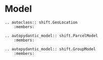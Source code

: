 # Model

```{eval-rst}
.. autoclass:: shift.GeoLocation
    :members: 

```


```{eval-rst}
.. autopydantic_model:: shift.ParcelModel
    :members: 

```


```{eval-rst}
.. autopydantic_model:: shift.GroupModel
    :members: 

```